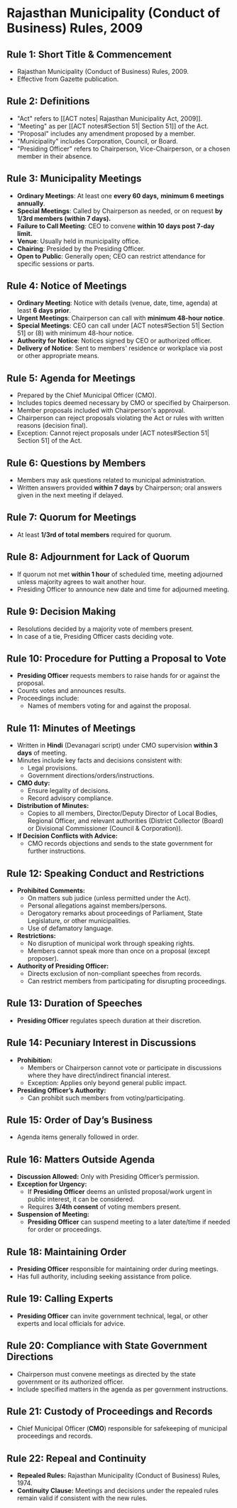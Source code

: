 # Rajasthan Municipality (Conduct of Business) Rules, 2009
## Rule 1: Short Title & Commencement

- Rajasthan Municipality (Conduct of Business) Rules, 2009.
- Effective from Gazette publication.

## Rule 2: Definitions

- "Act" refers to [[ACT notes| Rajasthan Municipality Act, 2009]].
- "Meeting" as per [[ACT notes#Section 51| Section 51]] of the Act.
- "Proposal" includes any amendment proposed by a member.
- "Municipality" includes Corporation, Council, or Board.
- "Presiding Officer" refers to Chairperson, Vice-Chairperson, or a chosen member in their absence.

## Rule 3: Municipality Meetings

- **Ordinary Meetings**: At least one **every 60 days,** **minimum 6 meetings annually**.
- **Special Meetings**: Called by Chairperson as needed, or on request **by 1/3rd members (within 7 days).**
- **Failure to Call Meeting**: CEO to convene **within 10 days post 7-day limit.**
- **Venue**: Usually held in municipality office.
- **Chairing**: Presided by the Presiding Officer.
- **Open to Public**: Generally open; CEO can restrict attendance for specific sessions or parts.

## Rule 4: Notice of Meetings

- **Ordinary Meeting**: Notice with details (venue, date, time, agenda) at least **6 days prior**.
- **Urgent Meetings**: Chairperson can call with **minimum 48-hour notice**.
- **Special Meetings**: CEO can call under [ACT notes#Section 51| Section 51] or (8) with minimum 48-hour notice.
- **Authority for Notice**: Notices signed by CEO or authorized officer.
- **Delivery of Notice**: Sent to members' residence or workplace via post or other appropriate means.

## Rule 5: Agenda for Meetings

- Prepared by the Chief Municipal Officer (CMO).
- Includes topics deemed necessary by CMO or specified by Chairperson.
- Member proposals included with Chairperson's approval.
- Chairperson can reject proposals violating the Act or rules with written reasons (decision final).
- Exception: Cannot reject proposals under [ACT notes#Section 51| Section 51] of the Act.

## Rule 6: Questions by Members

- Members may ask questions related to municipal administration.
- Written answers provided **within 7 days** by Chairperson; oral answers given in the next meeting if delayed.

## Rule 7: Quorum for Meetings

- At least **1/3rd of total members** required for quorum.

## Rule 8: Adjournment for Lack of Quorum

- If quorum not met **within 1 hour** of scheduled time, meeting adjourned unless majority agrees to wait another hour.
- Presiding Officer to announce new date and time for adjourned meeting.

## Rule 9: Decision Making

- Resolutions decided by a majority vote of members present.
- In case of a tie, Presiding Officer casts deciding vote.

## Rule 10: Procedure for Putting a Proposal to Vote

- **Presiding Officer** requests members to raise hands for or against the proposal.
- Counts votes and announces results.
- Proceedings include:
    - Names of members voting for and against the proposal.

## Rule 11: Minutes of Meetings

- Written in **Hindi** (Devanagari script) under CMO supervision **within 3 days** of meeting.
- Minutes include key facts and decisions consistent with:
    - Legal provisions.
    - Government directions/orders/instructions.
- **CMO duty:**
    - Ensure legality of decisions.
    - Record advisory compliance.
- **Distribution of Minutes:**
    - Copies to all members, Director/Deputy Director of Local Bodies, Regional Officer, and relevant authorities (District Collector (Board) or Divisional Commissioner (Council & Corporation)).
- **If Decision Conflicts with Advice:**
    - CMO records objections and sends to the state government for further instructions.

## Rule 12: Speaking Conduct and Restrictions

- **Prohibited Comments:**
    - On matters sub judice (unless permitted under the Act).
    - Personal allegations against members/persons.
    - Derogatory remarks about proceedings of Parliament, State Legislature, or other municipalities.
    - Use of defamatory language.
- **Restrictions:**
    - No disruption of municipal work through speaking rights.
    - Members cannot speak more than once on a proposal (except proposer).
- **Authority of Presiding Officer:**
    - Directs exclusion of non-compliant speeches from records.
    - Can restrict members from participating for disrupting proceedings.

## Rule 13: Duration of Speeches

- **Presiding Officer** regulates speech duration at their discretion.

## Rule 14: Pecuniary Interest in Discussions

- **Prohibition:**
    - Members or Chairperson cannot vote or participate in discussions where they have direct/indirect financial interest.
    - Exception: Applies only beyond general public impact.
- **Presiding Officer’s Authority:**
    - Can prohibit such members from voting/participating.

## Rule 15: Order of Day’s Business

- Agenda items generally followed in order.

## Rule 16: Matters Outside Agenda

- **Discussion Allowed:** Only with Presiding Officer’s permission.
- **Exception for Urgency:**
    - If **Presiding Officer** deems an unlisted proposal/work urgent in public interest, it can be considered.
    - Requires **3/4th consent** of voting members present.
- **Suspension of Meeting:**
    - **Presiding Officer** can suspend meeting to a later date/time if needed for order or proceedings.

## Rule 18: Maintaining Order

- **Presiding Officer** responsible for maintaining order during meetings.
- Has full authority, including seeking assistance from police.

## Rule 19: Calling Experts

- **Presiding Officer** can invite government technical, legal, or other experts and local officials for advice.

## Rule 20: Compliance with State Government Directions

- Chairperson must convene meetings as directed by the state government or its authorized officer.
- Include specified matters in the agenda as per government instructions.

## Rule 21: Custody of Proceedings and Records

- Chief Municipal Officer (**CMO**) responsible for safekeeping of municipal proceedings and records.

## Rule 22: Repeal and Continuity

- **Repealed Rules:** Rajasthan Municipality (Conduct of Business) Rules, 1974.
- **Continuity Clause:** Meetings and decisions under the repealed rules remain valid if consistent with the new rules.
